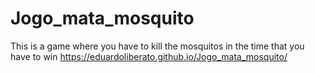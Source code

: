 # Jogo_mata_mosquito
This is a game where you have to kill the mosquitos in the time that you have to win
https://eduardoliberato.github.io/Jogo_mata_mosquito/
